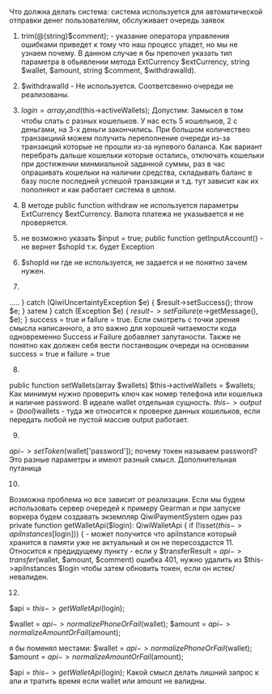 Что должна делать система:
система используется для автоматической отправки денег пользователям, обслуживает очередь заявок

1. trim(@(string)$comment); - указание оператора управления ошибками приведет к тому что наш процесс упадет, но мы не узнаем почему. В данном случае я бы препочел указать тип параметра в обьявлении метода
ExtCurrency $extCurrency, string $wallet, $amount, string $comment, $withdrawalId).

2. $withdrawalId - Не используется. Соответсвенно очереди не реализованы.

3. $login = array_rand($this->activeWallets); Допустим: Замысел в том чтобы слать с разных кошельков. У нас есть 5 кошельков, 2 с деньгами, на 3-х деньги закончились. 
При большом количествео транзакциий можем получить переполнение очереди из-за транзакций которые не прошли из-за нулевого баланса. Как вариант перебрать дальше кошельки которые остались, отключать кошельки при достижении минмиальной заданной суммы, раз в час опрашивать кошельки на наличии средства, складывать баланс в базу после последней успешой транзакции и т.д. тут зависит как их пополняют и как работает система в целом. 

4. В методе public function withdraw не используется параметры ExtCurrency $extCurrency. Валюта платежа не указывается и не проверяется.

5. не возможно указать $input = true; public function getInputAccount() - не вернет $shopId т.к. будет Exception

6. $shopId ни где не используется, не задается и не понятно зачем нужен.

7.
.....
} catch (QiwiUncertaintyException $e) {
                $result->setSuccess();
                throw $e;
            }
затем
 } catch (Exception $e) {
            $result->setFailure($e->getMessage(), $e);
        }
success = true и failure = true. Если смотреть с точки зрения смысла написанного, а это важно для хорошей читаемости кода одновременно Success и Failure добавляет запутаности. Также не понятно как должен себя вести постанвощик очереди на основании success = true и failure = true

8.
public function setWallets(array $wallets) 
$this->activeWallets = $wallets; Как минимум нужно проверить ключ как номер телефона или кошелька и наличие password. В идеале wallet отдельная сущность.
$this->output = (bool)$wallets - туда же относится к проверке данных кошельков, если передать любой не пустой массив output работает.

9.
$api->setToken($wallet['password']); почему токен называем password? Это разные параметры и имеют разный смысл. Дополнительная путаница

10.
Возможна проблема но все зависит от реализации. 
Если мы будем использовать сервер очередей к примеру Gearman и при запуске воркера будем создавать экземпляр QiwiPaymentSystem один раз
  private function getWalletApi($login): QiwiWalletApi
    {
        if (!isset($this->apiInstances[$login])) { - может получится что apiInstance который хранится в памяти уже не актуальный и он не пересоздастся
11.
Относится к предидущему пункту - если у $transferResult = $api->transfer($wallet, $amount, $comment) ошибка 401,
нужно удалить из $this->apiInstances $login чтобы затем обновить токен, если он истек/невалиден. 

12.            
$api = $this->getWalletApi($login);

$wallet = $api->normalizePhoneOrFail($wallet);
$amount = $api->normalizeAmountOrFail($amount);

я бы поменял местами:
$wallet = $api->normalizePhoneOrFail($wallet);
$amount = $api->normalizeAmountOrFail($amount);

$api = $this->getWalletApi($login);
Какой смысл делать лишний запрос к апи и тратить время если wallet или amount не валидны.
